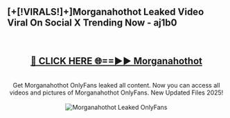 <h2>[+[!VIRALS!]+]Morganahothot Leaked Video Viral On Social X Trending Now - aj1b0</h2>
<br>
<div align="center">
<h2><a href="https://libra.edu.pl?Morganahothot" rel="nofollow">🔴 CLICK HERE 🌐==►► Morganahothot</a></h2>
<br>
Get Morganahothot OnlyFans leaked all content. Now you can access all videos and pictures of Morganahothot OnlyFans. New Updated Files 2025!
<br>
<br>
<a href="https://libra.edu.pl?Morganahothot" rel="nofollow" data-target="animated-image.originalLink"><img src="https://i.ibb.co.com/WyWwxjT/player-gif2.gif" alt="Morganahothot Leaked OnlyFans" style="max-width: 100%; display: inline-block;" data-target="animated-image.originalImage"></a>
</div>
<br>
